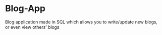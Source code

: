 # Blog-App

Blog application made in SQL which allows you to write/update new blogs, or even view others' blogs

